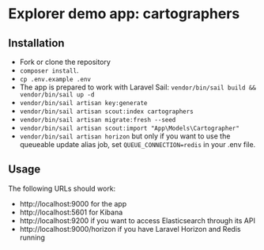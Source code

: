 # Explorer demo app: cartographers

## Installation

- Fork or clone the repository
- `composer install`.
- `cp .env.example .env`
- The app is prepared to work with Laravel Sail: `vendor/bin/sail build && vendor/bin/sail up -d`
- `vendor/bin/sail artisan key:generate`
- `vendor/bin/sail artisan scout:index cartographers`
- `vendor/bin/sail artisan migrate:fresh --seed`
- `vendor/bin/sail artisan scout:import "App\Models\Cartographer"`
- `vendor/bin/sail artisan horizon` but only if you want to use the queueable update alias job, set `QUEUE_CONNECTION=redis` in your .env file.

## Usage
The following URLs should work:
- http://localhost:9000 for the app
- http://localhost:5601 for Kibana
- http://localhost:9200 if you want to access Elasticsearch through its API
- http://localhost:9000/horizon if you have Laravel Horizon and Redis running
